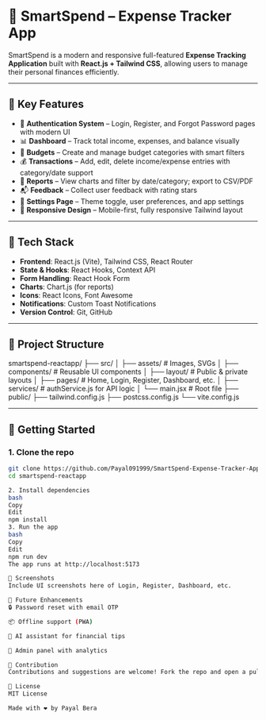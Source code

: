 # 💸 SmartSpend – Expense Tracker App

SmartSpend is a modern and responsive full-featured **Expense Tracking Application** built with **React.js + Tailwind CSS**, allowing users to manage their personal finances efficiently.

---

## 🔑 Key Features

- 🔐 **Authentication System** – Login, Register, and Forgot Password pages with modern UI
- 📊 **Dashboard** – Track total income, expenses, and balance visually
- 💼 **Budgets** – Create and manage budget categories with smart filters
- 💰 **Transactions** – Add, edit, delete income/expense entries with category/date support
- 📁 **Reports** – View charts and filter by date/category; export to CSV/PDF
- 📬 **Feedback** – Collect user feedback with rating stars
- 🧾 **Settings Page** – Theme toggle, user preferences, and app settings
- 📱 **Responsive Design** – Mobile-first, fully responsive Tailwind layout

---

## 🧱 Tech Stack

- **Frontend**: React.js (Vite), Tailwind CSS, React Router
- **State & Hooks**: React Hooks, Context API
- **Form Handling**: React Hook Form
- **Charts**: Chart.js (for reports)
- **Icons**: React Icons, Font Awesome
- **Notifications**: Custom Toast Notifications
- **Version Control**: Git, GitHub

---

## 📂 Project Structure

smartspend-reactapp/
├── src/
│ ├── assets/ # Images, SVGs
│ ├── components/ # Reusable UI components
│ ├── layout/ # Public & private layouts
│ ├── pages/ # Home, Login, Register, Dashboard, etc.
│ ├── services/ # authService.js for API logic
│ └── main.jsx # Root file
├── public/
├── tailwind.config.js
├── postcss.config.js
└── vite.config.js


---

## 🚀 Getting Started

### 1. Clone the repo

```bash
git clone https://github.com/Payal091999/SmartSpend-Expense-Tracker-App.git
cd smartspend-reactapp

2. Install dependencies
bash
Copy
Edit
npm install
3. Run the app
bash
Copy
Edit
npm run dev
The app runs at http://localhost:5173

📸 Screenshots
Include UI screenshots here of Login, Register, Dashboard, etc.

📌 Future Enhancements
🔒 Password reset with email OTP

📦 Offline support (PWA)

🧠 AI assistant for financial tips

👤 Admin panel with analytics

🤝 Contribution
Contributions and suggestions are welcome! Fork the repo and open a pull request.

📄 License
MIT License

Made with ❤️ by Payal Bera

